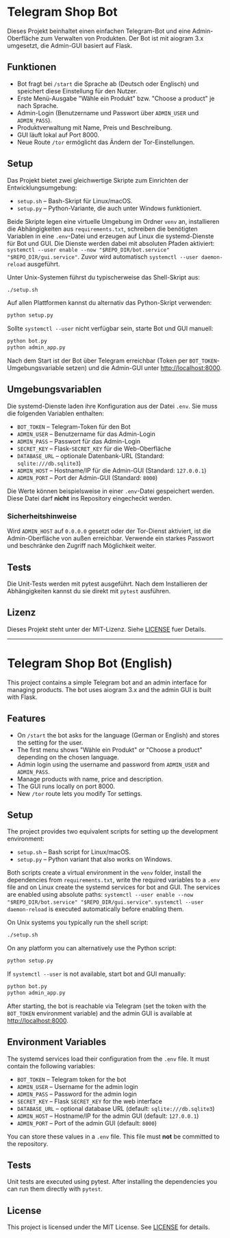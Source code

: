 # Telegram Shop Bot

Dieses Projekt beinhaltet einen einfachen Telegram-Bot und eine Admin-Oberfläche
zum Verwalten von Produkten. Der Bot ist mit aiogram 3.x umgesetzt, die
Admin-GUI basiert auf Flask.

## Funktionen

* Bot fragt bei `/start` die Sprache ab (Deutsch oder Englisch) und speichert
diese Einstellung für den Nutzer.
* Erste Menü-Ausgabe "Wähle ein Produkt" bzw. "Choose a product" je nach Sprache.
* Admin-Login (Benutzername und Passwort über `ADMIN_USER` und `ADMIN_PASS`).
* Produktverwaltung mit Name, Preis und Beschreibung.
* GUI läuft lokal auf Port 8000.
* Neue Route `/tor` ermöglicht das Ändern der Tor-Einstellungen.

## Setup

Das Projekt bietet zwei gleichwertige Skripte zum Einrichten der
Entwicklungsumgebung:

* `setup.sh` – Bash-Skript für Linux/macOS.
* `setup.py` – Python-Variante, die auch unter Windows funktioniert.

Beide Skripte legen eine virtuelle Umgebung im Ordner `venv` an, installieren
die Abhängigkeiten aus `requirements.txt`, schreiben die benötigten Variablen in
eine `.env`-Datei und erzeugen auf Linux die systemd-Dienste für Bot und GUI.
Die Dienste werden dabei mit absoluten Pfaden aktiviert:
`systemctl --user enable --now "$REPO_DIR/bot.service" "$REPO_DIR/gui.service"`.
Zuvor wird automatisch `systemctl --user daemon-reload` ausgeführt.

Unter Unix-Systemen führst du typischerweise das Shell-Skript aus:

```bash
./setup.sh
```

Auf allen Plattformen kannst du alternativ das Python-Skript verwenden:

```bash
python setup.py
```

Sollte `systemctl --user` nicht verfügbar sein, starte Bot und GUI manuell:

```bash
python bot.py
python admin_app.py
```


Nach dem Start ist der Bot über Telegram erreichbar (Token per
`BOT_TOKEN`-Umgebungsvariable setzen) und die Admin-GUI unter
[http://localhost:8000](http://localhost:8000).

## Umgebungsvariablen

Die systemd-Dienste laden ihre Konfiguration aus der Datei `.env`. Sie muss
die folgenden Variablen enthalten:

* `BOT_TOKEN` – Telegram-Token für den Bot
* `ADMIN_USER` – Benutzername für das Admin-Login
* `ADMIN_PASS` – Passwort für das Admin-Login
* `SECRET_KEY` – Flask-`SECRET_KEY` für die Web-Oberfläche
* `DATABASE_URL` – optionale Datenbank-URL (Standard: `sqlite:///db.sqlite3`)
* `ADMIN_HOST` – Hostname/IP für die Admin-GUI (Standard: `127.0.0.1`)
* `ADMIN_PORT` – Port der Admin-GUI (Standard: `8000`)


Die Werte können beispielsweise in einer `.env`-Datei gespeichert werden.
Diese Datei darf **nicht** ins Repository eingecheckt werden.

### Sicherheitshinweise

Wird `ADMIN_HOST` auf `0.0.0.0` gesetzt oder der Tor-Dienst aktiviert, ist die
Admin-Oberfläche von außen erreichbar. Verwende ein starkes Passwort und
beschränke den Zugriff nach Möglichkeit weiter.

## Tests

Die Unit-Tests werden mit pytest ausgeführt. Nach dem Installieren der Abhängigkeiten kannst du sie direkt mit `pytest` ausführen.

## Lizenz

Dieses Projekt steht unter der MIT-Lizenz. Siehe [LICENSE](LICENSE) fuer Details.

---

# Telegram Shop Bot (English)

This project contains a simple Telegram bot and an admin interface for managing products. The bot uses aiogram 3.x and the admin GUI is built with Flask.

## Features

* On `/start` the bot asks for the language (German or English) and stores the setting for the user.
* The first menu shows "Wähle ein Produkt" or "Choose a product" depending on the chosen language.
* Admin login using the username and password from `ADMIN_USER` and `ADMIN_PASS`.
* Manage products with name, price and description.
* The GUI runs locally on port 8000.
* New `/tor` route lets you modify Tor settings.

## Setup

The project provides two equivalent scripts for setting up the development environment:

* `setup.sh` – Bash script for Linux/macOS.
* `setup.py` – Python variant that also works on Windows.

Both scripts create a virtual environment in the `venv` folder, install the dependencies from `requirements.txt`, write the required variables to a `.env` file and on Linux create the systemd services for bot and GUI. The services are enabled using absolute paths:
`systemctl --user enable --now "$REPO_DIR/bot.service" "$REPO_DIR/gui.service"`. `systemctl --user daemon-reload` is executed automatically before enabling them.

On Unix systems you typically run the shell script:

```bash
./setup.sh
```

On any platform you can alternatively use the Python script:

```bash
python setup.py
```

If `systemctl --user` is not available, start bot and GUI manually:

```bash
python bot.py
python admin_app.py
```

After starting, the bot is reachable via Telegram (set the token with the `BOT_TOKEN` environment variable) and the admin GUI is available at [http://localhost:8000](http://localhost:8000).

## Environment Variables

The systemd services load their configuration from the `.env` file. It must contain the following variables:

* `BOT_TOKEN` – Telegram token for the bot
* `ADMIN_USER` – Username for the admin login
* `ADMIN_PASS` – Password for the admin login
* `SECRET_KEY` – Flask `SECRET_KEY` for the web interface
* `DATABASE_URL` – optional database URL (default: `sqlite:///db.sqlite3`)
* `ADMIN_HOST` – Hostname/IP for the admin GUI (default: `127.0.0.1`)
* `ADMIN_PORT` – Port of the admin GUI (default: `8000`)


You can store these values in a `.env` file. This file must **not** be committed to the repository.

## Tests

Unit tests are executed using pytest. After installing the dependencies you can run them directly with `pytest`.

## License

This project is licensed under the MIT License. See [LICENSE](LICENSE) for details.
